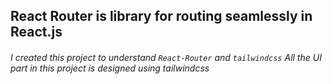 <h2> React Router is library for routing seamlessly in React.js </h2>
<h6>I created this project to understand <code>React-Router</code> and <code>tailwindcss</code>
  All the UI part in this project is designed using tailwindcss 
